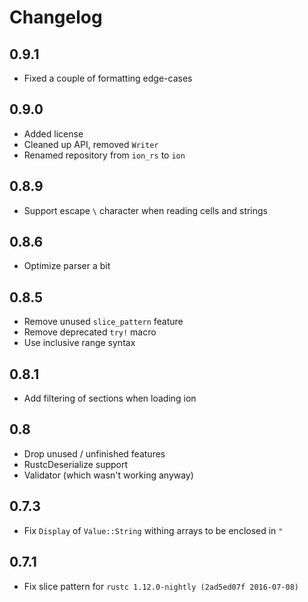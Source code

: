# Changelog

## 0.9.1

- Fixed a couple of formatting edge-cases

## 0.9.0

- Added license
- Cleaned up API, removed `Writer`
- Renamed repository from `ion_rs` to `ion`

## 0.8.9

- Support escape `\` character when reading cells and strings

## 0.8.6

- Optimize parser a bit

## 0.8.5

- Remove unused `slice_pattern` feature
- Remove deprecated `try!` macro
- Use inclusive range syntax

## 0.8.1

- Add filtering of sections when loading ion

## 0.8

- Drop unused / unfinished features
- RustcDeserialize support
- Validator (which wasn't working anyway)

## 0.7.3

- Fix `Display` of `Value::String` withing arrays to be enclosed in `"`

## 0.7.1

- Fix slice pattern for `rustc 1.12.0-nightly (2ad5ed07f 2016-07-08)`

